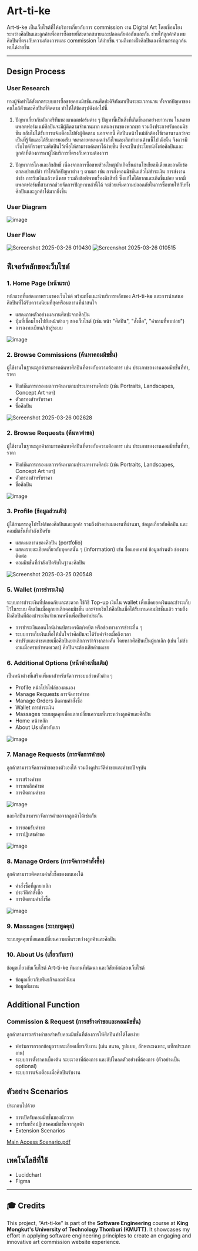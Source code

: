 #  Art-ti-ke 

Art-ti-ke เป็นเว็บไซต์ที่ให้บริการเกี่ยวกับการ commission งาน Digital Art โดยเชื่อมโยงระหว่างศิลปินและลูกค้าเพื่อการซื้อขายที่สะดวกสบายและปลอดภัยต่อกันและกัน ช่วยให้ลูกค้าค้นพบศิลปินที่ตรงกับความต้องการและ commission ได้ง่ายขึ้น รวมถึงทางฝั่งศิลปินเองที่สามารถถูกค้นพบได้ง่ายขึ้น

---

## Design Process

### User Research
ทางผู้จัดทำได้สังเกตระบบการซื้อขายคอมมิชชันงานศิลปะดิจิทัลมาเป็นระยะเวลานาน ทั้งจากปัญหาของคนใกล้ตัวและศิลปินที่ติดตาม ทำให้ได้ข้อสรุปดังต่อไปนี้

1. ปัญหาเกี่ยวกับอัลกอริทึมของแพลตฟอร์มต่าง ๆ
ปัญหานี้เป็นสิ่งที่เกิดขึ้นมาอย่างยาวนาน ในหลายแพลตฟอร์ม แม้ศิลปินจะมีผู้ติดตามจำนวนมาก แต่ผลงานของพวกเขา รวมถึงประกาศรับคอมมิชชัน กลับไม่ได้รับการแจ้งเตือนไปยังผู้ติดตาม นอกจากนี้ ศิลปินหน้าใหม่มักต้องใช้เวลานานกว่าจะเป็นที่รู้จักและได้รับการยอมรับ จนหลายคนหมดกำลังใจและเลิกทำงานด้านนี้ไป ดังนั้น จึงควรมีเว็บไซต์ที่รวบรวมศิลปินไว้เพื่อให้สามารถค้นหาได้ง่ายขึ้น ซึ่งจะเป็นประโยชน์ทั้งต่อศิลปินและลูกค้าที่ต้องการหาผู้ให้บริการที่ตรงกับความต้องการ

2. ปัญหาการโกงและลิขสิทธิ์
เนื่องจากการซื้อขายส่วนใหญ่มักเกิดขึ้นผ่านโซเชียลมีเดียและอาศัยข้อตกลงปากเปล่า ทำให้เกิดปัญหาต่าง ๆ ตามมา เช่น การสั่งคอมมิชชันแล้วไม่ชำระเงิน การส่งงานล่าช้า การรับเงินแล้วหนีหาย รวมถึงข้อพิพาทเรื่องลิขสิทธิ์ ซึ่งแก้ไขได้ยากและเกิดขึ้นบ่อย หากมีแพลตฟอร์มที่สามารถช่วยจัดการปัญหาเหล่านี้ได้ จะช่วยเพิ่มความปลอดภัยในการซื้อขายให้กับทั้งศิลปินและลูกค้าได้มากยิ่งขึ้น

### User Diagram
![image](https://github.com/user-attachments/assets/313befd2-e5c0-4872-badb-3cbd6fe19749)

### User Flow
![Screenshot 2025-03-26 010430](https://github.com/user-attachments/assets/c99f3a22-2f85-44df-9ce5-135e053f762e)
![Screenshot 2025-03-26 010515](https://github.com/user-attachments/assets/91800b1e-bd11-4e05-a67c-74e33607df1a)

## ฟีเจอร์หลักของเว็บไซต์

### 1. **Home Page (หน้าแรก)**
หน้าแรกที่แสดงภาพรวมของเว็บไซต์ พร้อมทั้งแนะนำบริการหลักของ Art-ti-ke และการนำเสนอศิลปินที่ได้รับความนิยมที่สุดหรือผลงานที่น่าสนใจ

- แสดงภาพตัวอย่างผลงานศิลปะจากศิลปิน
- ปุ่มที่เชื่อมโยงไปยังหน้าต่าง ๆ ของเว็บไซต์ (เช่น หน้า "ศิลปิน", "สั่งซื้อ", "คำถามที่พบบ่อย")
- การลงทะเบียน/เข้าสู่ระบบ

![image](https://github.com/user-attachments/assets/20d704d8-6664-4d9a-9a20-bceb23443cbd)


### 2. **Browse Commissions (ค้นหาคอมมิชชั่น)**
ผู้ใช้งานในฐานะลูกค้าสามารถค้นหาศิลปินที่ตรงกับความต้องการ เช่น ประเภทของงานคอมมิชชั่นที่ทำ, ราคา

- ฟังก์ชันการกรองผลการค้นหาตามประเภทงานศิลปะ (เช่น Portraits, Landscapes, Concept Art ฯลฯ)
- ตัวกรองสำหรับราคา
- ชื่อศิลปิน

![Screenshot 2025-03-26 002628](https://github.com/user-attachments/assets/86be768f-bd42-4219-8a82-6b8eead5e07b)

### 2. **Browse Requests (ค้นหาคำขอ)**
ผู้ใช้งานในฐานะลูกค้าสามารถค้นหาศิลปินที่ตรงกับความต้องการ เช่น ประเภทของงานคอมมิชชั่นที่ทำ, ราคา

- ฟังก์ชันการกรองผลการค้นหาตามประเภทงานศิลปะ (เช่น Portraits, Landscapes, Concept Art ฯลฯ)
- ตัวกรองสำหรับราคา
- ชื่อศิลปิน

![image](https://github.com/user-attachments/assets/96c49c69-c583-4e38-92fa-c0357204b63b)

### 3. **Profile (ข้อมูลส่วนตัว)**
ผู้ใช้สามารถดูโปรไฟล์ของศิลปินและลูกค้า รวมถึงตัวอย่างผลงานที่ผ่านมา, ข้อมูลเกี่ยวกับศิลปิน และคอมมิชชั่นที่กำลังเปิดรับ

- แสดงผลงานของศิลปิน (portfolio)
- แสดงรายละเอียดเกี่ยวกับบุคคลนั้น ๆ (information) เช่น ชื่อแอคเคาท์ ข้อมูลส่วนตัว ช่องทางติดต่อ
- คอมมิชชั่นที่กำลังเปิดรับในฐานะศิลปิน

![Screenshot 2025-03-25 020548](https://github.com/user-attachments/assets/0a087cbd-959d-4f50-ab34-60e9bde1a845)

### 5. **Wallet (การชำระเงิน)**
ระบบการชำระเงินที่ปลอดภัยและสะดวก ใช้วิธี Top-up เงินใน wallet เพื่อเช็คยอดเงินและชำระเก็บไว้ในระบบ คืนเงินเมื่อถูกยกเลิกคอมมิชชั่น และจ่ายเงินให้ศิลปินเมื่อได้รับงานคอมมิชชั่นแล้ว รวมถึงฝั่งศิลปินที่ต้องชำระเงินจำนวนหนึ่งเพื่อเป็นค่าประกัน

- การชำระเงินออนไลน์ผ่านบัตรเครดิต/เดบิต หรือช่องทางการชำระอื่น ๆ
- ระบบการเก็บเงินเพื่อให้มั่นใจว่าศิลปินจะได้รับค่าจ้างเมื่อถึงเวลา
- ค่าปรับและค่าชดเชยเมื่อศิลปินยกเลิกการว่าจ้างกลางคัน โดยหากศิลปินเป็นผู้ยกเลิก (เช่น ไม่ส่งงานเมื่อครบกำหนดเวลา) ศิลปินจะต้องเสียค่าชดเชย

### 6. **Additional Options (หน้าต่างเพิ่มเติม)**
เป็นหน้าต่างที่เสริมเพิ่มมาสำหรับจัดการระบบส่วนตัวต่าง ๆ

- Profile หน้าโปรไฟล์ของตนเอง
- Manage Requests การจัดการคำขอ
- Manage Orders ติดตามคำสั่งซื้อ
- Wallet การชำระเงิน
- Massages ระบบพูดคุยเพื่อแลกเปลี่ยนความเห็นระหว่างลูกค้าและศิลปิน
- Home หน้าหลัก
- About Us เกี่ยวกับเรา

![image](https://github.com/user-attachments/assets/31d3697a-6023-434a-a982-6a9fd961edf6)

### 7. **Manage Requests (การจัดการคำขอ)**
ลูกค้าสามารถจัดการคำขอของตัวเองได้ รวมถึงดูประวัติคำขอและคำขอปัจจุบัน

- การสร้างคำขอ
- การยกเลิกคำขอ
- การติดตามคำขอ

![image](https://github.com/user-attachments/assets/6ba9dcc7-6bbf-4cd7-9fba-e4304fadb502)

และศิลปินสามารถจัดการคำขอจากลูกค้าได้เช่นกัน 
- การยอมรับคำขอ
- การปฏิเสธคำขอ
  
![image](https://github.com/user-attachments/assets/c8dc12d6-ddaf-4329-b248-1d7243665a59)

### 8. **Manage Orders (การจัดการคำสั่งซื้อ)**
ลูกค้าสามารถติดตามคำสั่งซื้อของตนเองได้

- คำสั่งซื้อที่ถูกยกเลิก
- ประวัติคำสั่งซื้อ
- การติดตามคำสั่งซื้อ

![image](https://github.com/user-attachments/assets/7957ae2d-49fa-4300-8980-28f79b4923f7)


### 9. **Massages (ระบบพูดคุย)**
ระบบพูดคุยเพื่อแลกเปลี่ยนความเห็นระหว่างลูกค้าและศิลปิน

### 10. **About Us (เกี่ยวกับเรา)**
ข้อมูลเกี่ยวกับเว็บไซต์ Art-ti-ke ทีมงานที่พัฒนา และวิสัยทัศน์ของเว็บไซต์

- ข้อมูลเกี่ยวกับพันธกิจและค่านิยม
- ข้อมูลทีมงาน

## Additional Function

### **Commission & Request (การสร้างคำขอและคอมมิชชั่น)**
ลูกค้าสามารถสร้างคำขอสำหรับคอมมิชชั่นที่ต้องการให้ศิลปินทำได้โดยง่าย

- ฟอร์มการกรอกข้อมูลรายละเอียดเกี่ยวกับงาน (เช่น ขนาด, รูปแบบ, ลักษณะเฉพาะ, แท็กประเภทงาน)
- ระบบการตั้งราคาเบื้องต้น ระยะเวลาที่ต้องการ และอัปโหลดตัวอย่างที่ต้องการ (ตัวอย่างเป็น optional)
- ระบบการแจ้งเตือนเมื่อศิลปินรับงาน

## **ตัวอย่าง Scenarios**
ประกอบไปด้วย
- การเปิดรับคอมมิชชั่นของนักวาด
- การรับหรือปฏิเสธคอมมิชชั่นจากลูกค้า
- Extension Scenarios 
  
[Main Access Scenario.pdf](https://github.com/user-attachments/files/19454736/Main.Access.Scenario.pdf)

## เทคโนโลยีที่ใช้
- Lucidchart
- Figma

---

## 🎓 Credits  
This project, "Art-ti-ke" is part of the **Software Engineering** course at **King Mongkut's University of Technology Thonburi (KMUTT)**. It showcases my effort in applying software engineering principles to create an engaging and innovative art commission website experience.  

